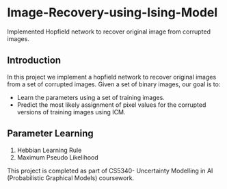 # Image-Recovery-using-Ising-Model
Implemented Hopfield network to recover original image from corrupted images.

## Introduction
In this project we implement a hopfield network to recover original images from a set of corrupted images.
Given a set of binary images, our goal is to:
* Learn the parameters using a set of training images.
* Predict the most likely assignment of pixel values for the corrupted versions of training images using ICM.

## Parameter Learning
1. Hebbian Learning Rule
2. Maximum Pseudo Likelihood

This project is completed as part of CS5340- Uncertainty Modelling in AI (Probabilistic Graphical Models) coursework.


